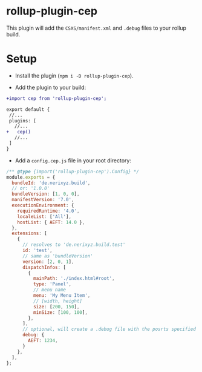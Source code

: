 # rollup-plugin-cep

This plugin will add the `CSXS/manifest.xml` and `.debug` files to your rollup build.

# Setup

* Install the plugin (`npm i -D rollup-plugin-cep`).

* Add the plugin to your build:
 ```diff
+import cep from 'rollup-plugin-cep';
 
export default {
  //...
  plugins: [
    //...
+   cep()
    //...
  ]
}
```

* Add a `config.cep.js` file in your root directory:

```js
/** @type {import('rollup-plugin-cep').Config} */
module.exports = {
  bundleId: 'de.nerixyz.build',
  // or: '1.0.0'
  bundleVersion: [1, 0, 0],
  manifestVersion: '7.0',
  executionEnvironment: {
    requiredRuntime: '4.0',
    localeList: ['All'],
    hostList: { AEFT: 14.0 },
  },
  extensions: [
    {
      // resolves to 'de.nerixyz.build.test'
      id: 'test',
      // same as 'bundleVersion'
      version: [2, 0, 1],
      dispatchInfos: [
        {
          mainPath: './index.html#root',
          type: 'Panel',
          // menu name
          menu: 'My Menu Item',
          // [width, height]
          size: [200, 150],
          minSize: [100, 100],
        },
      ],
      // optional, will create a .debug file with the posrts specified (per extension)
      debug: {
        AEFT: 1234,
      }
    },
  ],
};
```
